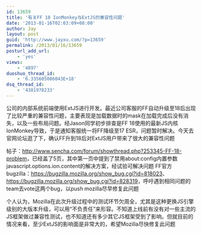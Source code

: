```yaml
---
id: 13659
title: '有关FF 18 IonMonkey与ExtJS的兼容性问题'
date: '2013-01-16T02:03:09+08:00'
author: Jay
layout: post
guid: 'http://www.jayxu.com/?p=13659'
permalink: /2013/01/16/13659
posturl_add_url:
    - 'yes'
views:
    - '4897'
duoshuo_thread_id:
    - '6.335605086043E+18'
dsq_thread_id:
    - '4381978233'
---
```


公司的内部系统前端使用ExtJS进行开发。最近公司客服的FF自动升级至18后出现了比较严重的兼容性问题，主要表现是加载数据时的mask在加载完成后没有消失，以及一些布局问题。经Jason同学初步排查是FF 18使用的最新JS内核IonMonkey导致，于是通知客服统一将FF降级至17 ESR，问题暂时解决。今天去官网论坛逛了下，确认FF升到18后对ExtJS用户带来了很大的兼容性问题

帖子：<a href="http://www.sencha.com/forum/showthread.php?253345-FF-18-problem" target="_blank">http://www.sencha.com/forum/showthread.php?253345-FF-18-problem</a>，已经盖了5页，其中第一页中提到了禁用about:config内置参数javascript.options.ion.content的解决方案，经试验可解决问题
FF官方bugzilla：<a href="https://bugzilla.mozilla.org/show_bug.cgi?id=818023" target="_blank">https://bugzilla.mozilla.org/show_bug.cgi?id=818023</a>、<a href="https://bugzilla.mozilla.org/show_bug.cgi?id=828319" target="_blank">https://bugzilla.mozilla.org/show_bug.cgi?id=828319</a>，呼吁遇到相同问题的team去vote这两个bug，以push mozilla尽早修复此问题

个人认为，Mozilla在此次升级过程中的测试环节欠周全，尤其是这种更换JS引擎级别的大版本升级，可以用“不负责任”来形容。不知道上线前有没有对一些主流的JS框架做过兼容性测试，也不知道还有多少其它JS框架受到了影响。但就目前的情况来看，至少ExtJS的影响面是非常大的，希望Mozilla尽快修复此问题